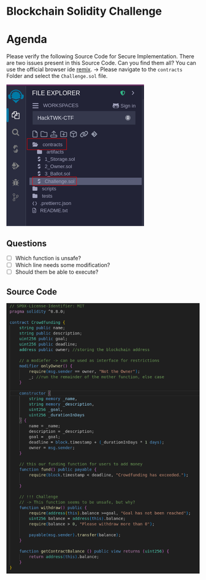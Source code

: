 # Blockchain Solidity Challenge

# Agenda
Please verify the following Source Code for Secure Implementation.
There are two issues present in this Source Code. 
Can you find them all? You can use the official browser ide [remix](https://remix.ethereum.org/#lang=en&optimize=false&runs=200&evmVersion=null&version=soljson-v0.8.26+commit.8a97fa7a.js). 
-> Please navigate to the `contracts` Folder and select the `Challenge.sol` file.

![remix](media/remix.png)

## Questions
- [ ]  Which function is unsafe?
- [ ]  Which line needs some modification?
- [ ]  Should them be able to execute?

## Source Code
![source](media/source.png)